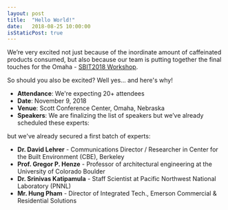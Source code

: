 ```yaml
---
layout: post
title:  "Hello World!"
date:   2018-08-25 10:00:00
isStaticPost: true
---
```


We’re very excited not just because of the inordinate amount of caffeinated products consumed,
but also because our team is putting together the final touches for the Omaha  - [SBIT2018 Workshop](https://unl-smart.github.io/SBIT2018).

So should you also be excited? Well yes... and here's why!

* **Attendance**: We're expecting 20+ attendees
* **Date**: November 9, 2018
* **Venue**: Scott Conference Center, Omaha, Nebraska
* **Speakers**: We are finalizing the list of speakers but we’ve already scheduled these experts:

but we've already secured a first batch of experts:

* **Dr.	David	Lehrer** - Communications Director / Researcher in Center for the Built Environment (CBE), Berkeley<br>
* **Prof.	Gregor P. Henze** - Professor of architectural engineering at the University of Colorado Boulder <br>
* **Dr.	Srinivas Katipamula** -  Staff Scientist at Pacific Northwest National Laboratory (PNNL)<br>
* **Mr.	Hung 	Pham** - Director of Integrated Tech., Emerson Commercial & Residential Solutions<br>
